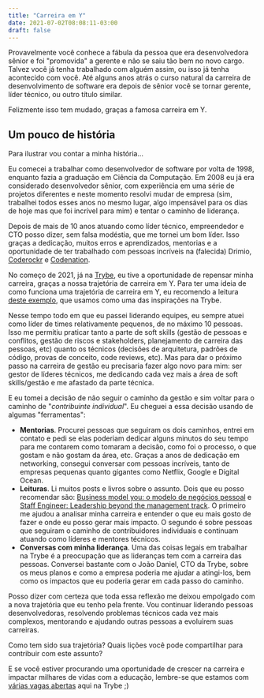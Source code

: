 ```yaml
---
title: "Carreira em Y"
date: 2021-07-02T08:08:11-03:00
draft: false
---
```

Provavelmente você conhece a fábula da pessoa que era desenvolvedora sênior  e foi "promovida" a gerente e não se saiu tão bem no novo cargo. Talvez você já tenha trabalhado com alguém assim, ou isso já tenha acontecido com você. Até alguns anos atrás o curso natural da carreira de desenvolvimento de software era depois de sênior você se tornar gerente, líder técnico, ou outro título similar. 

Felizmente isso tem mudado, graças a famosa carreira em Y. 

## Um pouco de história

Para ilustrar vou contar a minha história...

Eu comecei a trabalhar como desenvolvedor de software por volta de 1998, enquanto fazia a graduação em Ciência da Computação. Em 2008 eu já era considerado desenvolvedor sênior, com experiência em uma série de projetos diferentes e neste momento resolvi mudar de empresa (sim, trabalhei todos esses anos no mesmo lugar, algo impensável para os dias de hoje mas que foi incrível para mim) e tentar o caminho de liderança. 

Depois de mais de 10 anos atuando como líder técnico, empreendedor e CTO posso dizer, sem falsa modéstia, que me tornei um bom líder. Isso graças a dedicação, muitos erros e aprendizados, mentorias e a oportunidade de ter trabalhado com pessoas incríveis na (falecida) Drimio, [Coderockr](http://coderockr.com) e [Codenation](https://codenation.dev).

No começo de 2021, já na [Trybe](https://betrybe.com), eu tive a oportunidade de repensar minha carreira, graças a nossa trajetória de carreira em Y. Para ter uma ideia de como funciona uma trajetória de carreira em Y, eu recomendo a leitura [deste exemplo](https://docs.google.com/spreadsheets/d/1k4sO6pyCl_YYnf0PAXSBcX776rNcTjSOqDxZ5SDty-4/edit#gid=0), que usamos como uma das inspirações na Trybe.

Nesse tempo todo em que eu passei liderando equipes, eu sempre atuei como líder de times relativamente pequenos, de no máximo 10 pessoas. Isso me permitiu praticar tanto a parte de soft skills (gestão de pessoas e conflitos, gestão de riscos e stakeholders, planejamento de carreira das pessoas, etc) quanto os técnicos (decisões de arquitetura, padrões de código, provas de conceito, code reviews, etc). Mas para dar o próximo passo na carreira de gestão eu precisaria fazer algo novo para mim: ser gestor de líderes técnicos, me dedicando cada vez mais a área de soft skills/gestão e me afastado da parte técnica. 

E eu tomei a decisão de não seguir o caminho da gestão e sim voltar para o caminho de "*contribuinte individual*". Eu cheguei a essa decisão usando de algumas "ferramentas":

- **Mentorias**. Procurei pessoas que seguiram os dois caminhos, entrei em contato e pedi se elas poderiam dedicar alguns minutos do seu tempo para me contarem como tomaram a decisão, como foi o processo, o que gostam e não gostam da área, etc. Graças a anos de dedicação em networking, consegui conversar com pessoas incríveis, tanto de empresas pequenas quanto gigantes como Netflix, Google e Digital Ocean. 
- **Leituras**. Li muitos posts e livros sobre o assunto. Dois que eu posso recomendar são: [Business model you: o modelo de negócios pessoal](https://www.amazon.com.br/Business-Model-You-Tim-Clark/dp/8576087790/ref=sr_1_1?__mk_pt_BR=ÅMÅŽÕÑ&crid=VQUNAGOF7BFA&dchild=1&keywords=business+model+you&qid=1625225035&sprefix=businness+model+you%2Caps%2C302&sr=8-1) e [Staff Engineer: Leadership beyond the management track](https://www.amazon.com.br/Staff-Engineer-Leadership-management-English-ebook/dp/B08RMSHYGG/ref=sr_1_1?__mk_pt_BR=ÅMÅŽÕÑ&crid=39Y2BFTRBV0BU&dchild=1&keywords=staff+engineer+leadership+beyond+the+management+track&qid=1625225055&sprefix=staff+engineers%2Caps%2C315&sr=8-1). O primeiro me ajudou a analisar minha carreira e entender o que eu mais gosto de fazer e onde eu posso gerar mais impacto. O segundo é sobre pessoas que seguiram o caminho de contribuidores individuais e continuam atuando como líderes e mentores técnicos.
- **Conversas com minha liderança**. Uma das coisas legais em trabalhar na Trybe é a preocupação que as lideranças tem com a carreira das pessoas. Conversei bastante com o João Daniel, CTO da Trybe, sobre os meus planos e como a empresa poderia me ajudar a atingi-los, bem como os impactos que eu poderia gerar em cada passo do caminho.

Posso dizer com certeza que toda essa reflexão me deixou empolgado com a nova trajetória que eu tenho pela frente. Vou continuar liderando pessoas desenvolvedoras, resolvendo problemas técnicos cada vez mais complexos, mentorando e ajudando outras pessoas a evoluirem suas carreiras. 

Como tem sido sua trajetória? Quais lições você pode compartilhar para contribuir com este assunto? 

E se você estiver procurando uma oportunidade de crescer na carreira e impactar milhares de vidas com a educação, lembre-se que estamos com [várias vagas abertas](https://trybe.gupy.io) aqui na Trybe ;)

